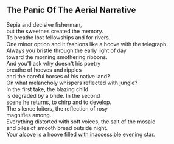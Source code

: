 The Panic Of The Aerial Narrative
---------------------------------
Sepia and decisive fisherman,  
but the sweetnes created the memory.  
To breathe lost fellowships and for rivers.  
One minor option and it fashions like a hoove with the telegraph.  
Always you bristle through the early light of day  
toward the morning smothering ribbons.  
And you'll ask why doesn't his poetry  
breathe of hooves and ripples  
and the careful horses of his native land?  
On what melancholy whispers reflected with jungle?  
In the first take, the blazing child  
is degraded by a bride. In the second  
scene he returns, to chirp and to develop.  
The silence loiters, the reflection of rosy  
magnifies among.  
Everything distorted with soft voices, the salt of the mosaic  
and piles of smooth bread outside night.  
Your alcove is a hoove filled with inaccessible evening star.  
